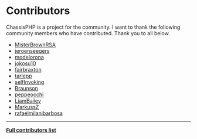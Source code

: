 # Contributors

ChassisPHP is a project for the community. I want to thank the following community members who have contributed. Thank you to all below.

- [MisterBrownRSA](https://github.com/MisterBrownRSA)
- [jeroenseegers](https://github.com/jeroenseegers)
- [modelorona](https://github.com/modelorona)
- [jokosu10](https://github.com/jokosu10)
- [fairbraxton](https://github.com/fairbraxton)
- [tarlepp](https://github.com/tarlepp)
- [selfInvoking](https://github.com/selfInvoking)
- [Braunson](https://github.com/Braunson)
- [peppeocchi](https://github.com/peppeocchi)
- [LiamBailey](https://github.com/LiamBailey)
- [MarkussZ](https://github.com/MarkussZ)
- [rafaelmilanibarbosa](https://github.com/rafaelmilanibarbosar)

---

**[Full contributors list](https://github.com/RogerCreasy/ChassisPHP/graphs/contributors)**
